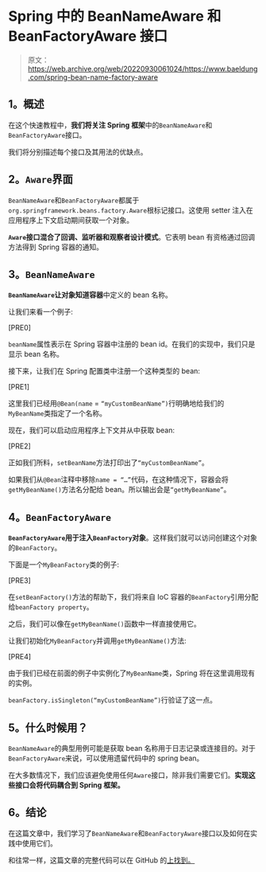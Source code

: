# Spring 中的 BeanNameAware 和 BeanFactoryAware 接口

> 原文：<https://web.archive.org/web/20220930061024/https://www.baeldung.com/spring-bean-name-factory-aware>

## **1。概述**

在这个快速教程中，**我们将关注 Spring 框架**中的`BeanNameAware`和`BeanFactoryAware`接口。

我们将分别描述每个接口及其用法的优缺点。

## **2。`Aware`界面**

`BeanNameAware`和`BeanFactoryAware`都属于`org.springframework.beans.factory.Aware`根标记接口。这使用 setter 注入在应用程序上下文启动期间获取一个对象。

**`Aware`接口混合了回调、监听器和观察者设计模式**。它表明 bean 有资格通过回调方法得到 Spring 容器的通知。

## **3。`BeanNameAware`**

**`BeanNameAware`让对象知道容器**中定义的 bean 名称。

让我们来看一个例子:

[PRE0]

`beanName`属性表示在 Spring 容器中注册的 bean id。在我们的实现中，我们只是显示 bean 名称。

接下来，让我们在 Spring 配置类中注册一个这种类型的 bean:

[PRE1]

这里我们已经用`@Bean(name` = `“myCustomBeanName”)`行明确地给我们的`MyBeanName`类指定了一个名称。

现在，我们可以启动应用程序上下文并从中获取 bean:

[PRE2]

正如我们所料，`setBeanName`方法打印出了`“myCustomBeanName”`。

如果我们从`@Bean`注释中移除`name = “…”`代码，在这种情况下，容器会将`getMyBeanName()`方法名分配给 bean。所以输出会是`“getMyBeanName”`。

## **4。`BeanFactoryAware`**

**`BeanFactoryAware`用于注入`BeanFactory`对象**。这样我们就可以访问创建这个对象的`BeanFactory`。

下面是一个`MyBeanFactory`类的例子:

[PRE3]

在`setBeanFactory()`方法的帮助下，我们将来自 IoC 容器的`BeanFactory`引用分配给`beanFactory property`。

之后，我们可以像在`getMyBeanName()`函数中一样直接使用它。

让我们初始化`MyBeanFactory`并调用`getMyBeanName()`方法:

[PRE4]

由于我们已经在前面的例子中实例化了`MyBeanName`类，Spring 将在这里调用现有的实例。

`beanFactory.isSingleton(“myCustomBeanName”)`行验证了这一点。

## **5。什么时候用？**

`BeanNameAware`的典型用例可能是获取 bean 名称用于日志记录或连接目的。对于`BeanFactoryAware`来说，可以使用遗留代码中的 spring bean。

在大多数情况下，我们应该避免使用任何`Aware`接口，除非我们需要它们。**实现这些接口会将代码耦合到 Spring 框架。**

## **6。结论**

在这篇文章中，我们学习了`BeanNameAware`和`BeanFactoryAware`接口以及如何在实践中使用它们。

和往常一样，这篇文章的完整代码可以在 GitHub 的[上找到。](https://web.archive.org/web/20220626205725/https://github.com/eugenp/tutorials/tree/master/spring-core)